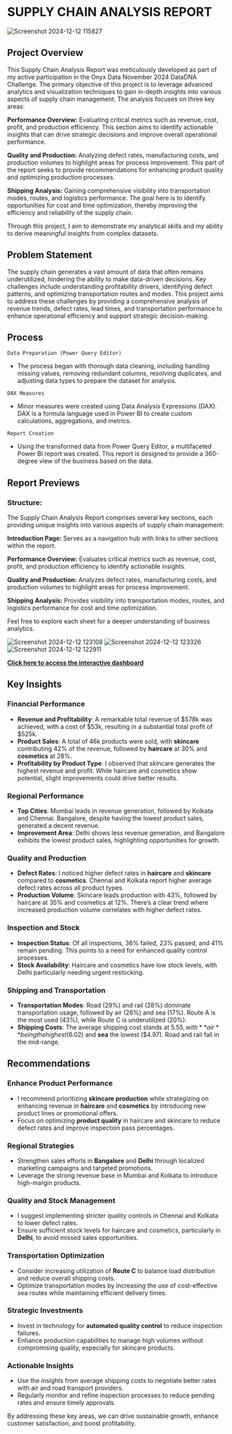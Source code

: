 # SUPPLY CHAIN ANALYSIS REPORT
![Screenshot 2024-12-12 115827](https://github.com/user-attachments/assets/b03cf9f7-bfa7-4b05-ac47-f405503e86db)

## Project Overview
This Supply Chain Analysis Report was meticulously developed as part of my active participation in the Onyx Data November 2024 DataDNA Challenge. The primary objective of this project is to leverage advanced analytics and visualization techniques to gain in-depth insights into various aspects of supply chain management. The analysis focuses on three key areas:

**Performance Overview:** Evaluating critical metrics such as revenue, cost, profit, and production efficiency. This section aims to identify actionable insights that can drive strategic decisions and improve overall operational performance.

**Quality and Production:** Analyzing defect rates, manufacturing costs, and production volumes to highlight areas for process improvement. This part of the report seeks to provide recommendations for enhancing product quality and optimizing production processes.

**Shipping Analysis:** Gaining comprehensive visibility into transportation modes, routes, and logistics performance. The goal here is to identify opportunities for cost and time optimization, thereby improving the efficiency and reliability of the supply chain.

Through this project, I aim to demonstrate my analytical skills and my ability to derive meaningful insights from complex datasets.

## Problem Statement
The supply chain generates a vast amount of data that often remains underutilized, hindering the ability to make data-driven decisions. Key challenges include understanding profitability drivers, identifying defect patterns, and optimizing transportation routes and modes. This project aims to address these challenges by providing a comprehensive analysis of revenue trends, defect rates, lead times, and transportation performance to enhance operational efficiency and support strategic decision-making.

## Process
`Data Preparation (Power Query Editor)`
- The process began with thorough data cleaning, including handling missing values, removing redundant columns, resolving duplicates, and adjusting data types to prepare the dataset for analysis.
  
`DAX Measures`
- Minor measures were created using Data Analysis Expressions (DAX). DAX is a formula language used in Power BI to create custom calculations, aggregations, and metrics.

`Report Creation`
- Using the transformed data from Power Query Editor, a multifaceted Power BI report was created. This report is designed to provide a 360-degree view of the business based on the data.

## Report Previews
### Structure:
The Supply Chain Analysis Report comprises several key sections, each providing unique insights into various aspects of supply chain management:

**Introduction Page:** Serves as a navigation hub with links to other sections within the report.

**Performance Overview:** Evaluates critical metrics such as revenue, cost, profit, and production efficiency to identify actionable insights.

**Quality and Production:** Analyzes defect rates, manufacturing costs, and production volumes to highlight areas for process improvement.

**Shipping Analysis:** Provides visibility into transportation modes, routes, and logistics performance for cost and time optimization.

Feel free to explore each sheet for a deeper understanding of business analytics.

![Screenshot 2024-12-12 123108](https://github.com/user-attachments/assets/02e61f8c-c4ff-4afe-9c52-821b9dda395f)
![Screenshot 2024-12-12 123326](https://github.com/user-attachments/assets/400f137b-47f1-40d6-913d-ef9058c60782)
![Screenshot 2024-12-12 122911](https://github.com/user-attachments/assets/1b9d1e4d-b88a-4c96-a1b6-e36c662a17e9)

**[Click here to access the interactive dashboard](https://app.powerbi.com/view?r=eyJrIjoiMDcyOTgyYmYtNzk0Mi00MmI2LWJlNzMtYzYwODY5NzA0Y2JlIiwidCI6ImY0M2MzMTgyLTcxZjAtNGRjOS04YjA0LTc0OTMwZTNmOGNkYSJ9)** 

## Key Insights

### Financial Performance
- **Revenue and Profitability**: A remarkable total revenue of $578k was achieved, with a cost of $53k, resulting in a substantial total profit of $525k. 
- **Product Sales**: A total of 46k products were sold, with **skincare** contributing 42% of the revenue, followed by **haircare** at 30% and **cosmetics** at 28%.
- **Profitability by Product Type**: I observed that skincare generates the highest revenue and profit. While haircare and cosmetics show potential, slight improvements could drive better results.

### Regional Performance
- **Top Cities**: Mumbai leads in revenue generation, followed by Kolkata and Chennai. Bangalore, despite having the lowest product sales, generated a decent revenue.
- **Improvement Area**: Delhi shows less revenue generation, and Bangalore exhibits the lowest product sales, highlighting opportunities for growth.

### Quality and Production
- **Defect Rates**: I noticed higher defect rates in **haircare** and **skincare** compared to **cosmetics**. Chennai and Kolkata report higher average defect rates across all product types.
- **Production Volume**: Skincare leads production with 43%, followed by haircare at 35% and cosmetics at 12%. There’s a clear trend where increased production volume correlates with higher defect rates.

### Inspection and Stock
- **Inspection Status**: Of all inspections, 36% failed, 23% passed, and 41% remain pending. This points to a need for enhanced quality control processes.
- **Stock Availability**: Haircare and cosmetics have low stock levels, with Delhi particularly needing urgent restocking.

### Shipping and Transportation
- **Transportation Modes**: Road (29%) and rail (28%) dominate transportation usage, followed by air (26%) and sea (17%). Route A is the most used (43%), while Route C is underutilized (20%).
- **Shipping Costs**: The average shipping cost stands at $5.55, with **air** being the highest ($6.02) and **sea** the lowest ($4.97). Road and rail fall in the mid-range.


## Recommendations

### Enhance Product Performance
- I recommend prioritizing **skincare production** while strategizing on enhancing revenue in **haircare** and **cosmetics** by introducing new product lines or promotional offers.
- Focus on optimizing **product quality** in haircare and skincare to reduce defect rates and improve inspection pass percentages.

### Regional Strategies
- Strengthen sales efforts in **Bangalore** and **Delhi** through localized marketing campaigns and targeted promotions.
- Leverage the strong revenue base in Mumbai and Kolkata to introduce high-margin products.

### Quality and Stock Management
- I suggest implementing stricter quality controls in Chennai and Kolkata to lower defect rates.
- Ensure sufficient stock levels for haircare and cosmetics, particularly in **Delhi**, to avoid missed sales opportunities.

### Transportation Optimization
- Consider increasing utilization of **Route C** to balance load distribution and reduce overall shipping costs.
- Optimize transportation modes by increasing the use of cost-effective sea routes while maintaining efficient delivery times.

### Strategic Investments
- Invest in technology for **automated quality control** to reduce inspection failures.
- Enhance production capabilities to manage high volumes without compromising quality, especially for skincare products.

### Actionable Insights
- Use the insights from average shipping costs to negotiate better rates with air and road transport providers.
- Regularly monitor and refine inspection processes to reduce pending rates and ensure timely approvals.

By addressing these key areas, we can drive sustainable growth, enhance customer satisfaction, and boost profitability.

